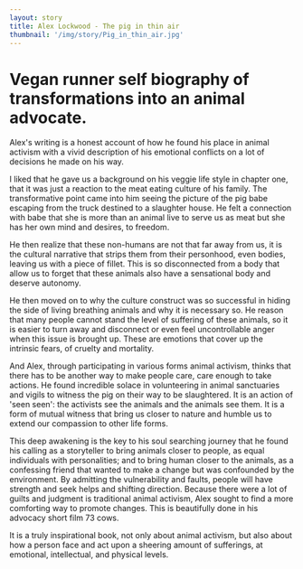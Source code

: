 ```yaml
---
layout: story
title: Alex Lockwood - The pig in thin air
thumbnail: '/img/story/Pig_in_thin_air.jpg'
---
```


Vegan runner self biography of transformations into an animal advocate.
======

Alex's writing is a honest account of how he found his place in animal activism with a vivid description of his emotional conflicts on a lot of decisions he made on his way.

I liked that he gave us a background on his veggie life style in chapter one, that it was just a reaction to the meat eating culture of his family. The transformative point came into him seeing the picture of the pig babe escaping from the truck destined to a slaughter house. He felt a connection with babe that she is more than an animal live to serve us as meat but she has her own mind and desires, to freedom. 

He then realize that these non-humans are not that far away from us, it is the cultural narrative that strips them from their personhood, even bodies, leaving us with a piece of fillet. This is so disconnected from a body that allow us to forget that these animals also have a sensational body and deserve autonomy.

He then moved on to why the culture construct was so successful in hiding the side of living breathing animals and why it is necessary so. He reason that many people cannot stand the level of suffering of these animals, so it is easier to turn away and disconnect or even feel uncontrollable anger when this issue is brought up. These are emotions that cover up the intrinsic fears, of cruelty and mortality. 

And Alex, through participating in various forms  animal activism, thinks that there has to be another way to make people care, care enough to take actions. He found incredible solace in volunteering in animal sanctuaries and vigils to witness the pig on their way to be slaughtered. It is an action of 'seen seen': the activists see the animals and the animals see them. It is a form of mutual witness that bring us closer to nature and humble us to extend our compassion to other life forms. 

This deep awakening is the key to his soul searching journey that he found his calling as a storyteller to bring animals closer to people, as equal individuals with personalities; and to bring human closer to the animals, as a confessing friend that wanted to make a change but was confounded by the environment. By admitting the vulnerability and faults, people will have strength and seek helps and shifting direction. Because there were a lot of guilts and judgment is traditional animal activism, Alex sought to find a more comforting way to promote changes. This is beautifully done in his advocacy short film 73 cows.

It is a truly inspirational book, not only about animal activism, but also about how a person face and act upon a sheering amount of sufferings, at emotional, intellectual, and physical levels. 